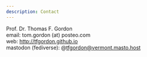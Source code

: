 ```yaml
---
description: Contact
---
```


Prof. Dr. Thomas F. Gordon   
email: tom.gordon (at) posteo.com   
web: <http://tfgordon.github.io>   
mastodon (fediverse): @tfgordon@vermont.masto.host
